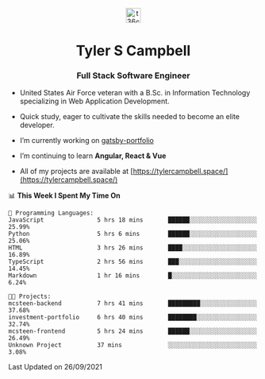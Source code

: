 <p align="center">
<a href="https://www.linkedin.com/in/t36campbell" target="blank"><img align="center" src="https://ik.imagekit.io/t36campbell/Portfolio/linkedin.png.original_m8bbGgPh6.png" alt="t36campbell" height="30" width="30" /></a>
</p>
<h1 align="center">Tyler S Campbell</h1>
<h3 align="center">Full Stack Software Engineer</h3>

* United States Air Force veteran with a B.Sc. in Information Technology specializing in Web Application Development. 

* Quick study, eager to cultivate the skills needed to become an elite developer.

* I’m currently working on [gatsby-portfolio](https://github.com/t36campbell/gatsby-portfolio)

* I’m continuing to learn **Angular, React & Vue**

* All of my projects are available at [https://tylercampbell.space/](https://tylercampbell.space/)

<!--START_SECTION:waka-->
📊 **This Week I Spent My Time On** 

```text
💬 Programming Languages: 
JavaScript               5 hrs 18 mins       ██████░░░░░░░░░░░░░░░░░░░   25.99% 
Python                   5 hrs 6 mins        ██████░░░░░░░░░░░░░░░░░░░   25.06% 
HTML                     3 hrs 26 mins       ████░░░░░░░░░░░░░░░░░░░░░   16.89% 
TypeScript               2 hrs 56 mins       ███░░░░░░░░░░░░░░░░░░░░░░   14.45% 
Markdown                 1 hr 16 mins        █░░░░░░░░░░░░░░░░░░░░░░░░   6.24%

🐱‍💻 Projects: 
mcsteen-backend          7 hrs 41 mins       █████████░░░░░░░░░░░░░░░░   37.68% 
investment-portfolio     6 hrs 40 mins       ████████░░░░░░░░░░░░░░░░░   32.74% 
mcsteen-frontend         5 hrs 24 mins       ██████░░░░░░░░░░░░░░░░░░░   26.49% 
Unknown Project          37 mins             ░░░░░░░░░░░░░░░░░░░░░░░░░   3.08%

```


 Last Updated on 26/09/2021
<!--END_SECTION:waka-->
